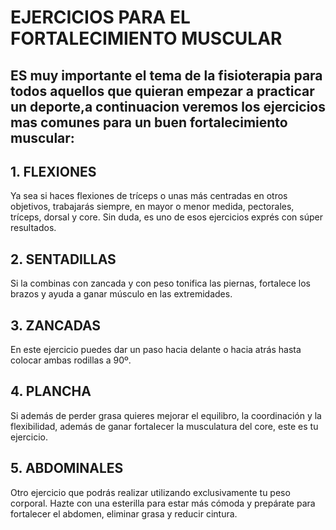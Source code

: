 <!DOCTYPE html>
<html lang="es">
<head>
  <title> TRABAJOS DE FISIOTERAPIA </title>
  <meta name="viewport" content="width=device-width, initial-scale=1.0">
  <title>FORTALECIMIENTO MUSCULAR</title>
</head>
<body>
  <title>EJERCICIOS PARA FORTALECimiento muscular.</title>
<title>EJERCICIOS PARA EL FORTALECIMIENTO MUSCULAR</title>
<BODY><h1>EJERCICIOS PARA EL FORTALECIMIENTO MUSCULAR</h1> 
  <h2> ES muy importante el tema de la fisioterapia para todos aquellos que quieran empezar a practicar un deporte,a continuacion veremos los ejercicios mas comunes para un buen fortalecimiento muscular: </h2>
<h2>1. FLEXIONES</H2>
<P>Ya sea si haces flexiones de tríceps o unas más centradas en otros objetivos, trabajarás siempre, en mayor o menor medida, pectorales, tríceps, dorsal y core. Sin duda, es uno de esos ejercicios exprés con súper resultados.</P>
<H2>2. SENTADILLAS</H2>
<P>Si la combinas con zancada y con peso tonifica las piernas, fortalece los brazos y ayuda a ganar músculo en las extremidades.</P>
<H2>3. ZANCADAS</H2>
<P> En este ejercicio puedes dar un paso hacia delante o hacia atrás hasta colocar ambas rodillas a 90º.</P>
<H2>4. PLANCHA</H2>
<P>Si además de perder grasa quieres mejorar el equilibro, la coordinación y la flexibilidad, además de ganar fortalecer la musculatura del core, este es tu ejercicio.</P>
<H2>5. ABDOMINALES</H2>
<P>Otro ejercicio que podrás realizar utilizando exclusivamente tu peso corporal. Hazte con una esterilla para estar más cómoda y prepárate para fortalecer el abdomen, eliminar grasa y reducir cintura.</P>

